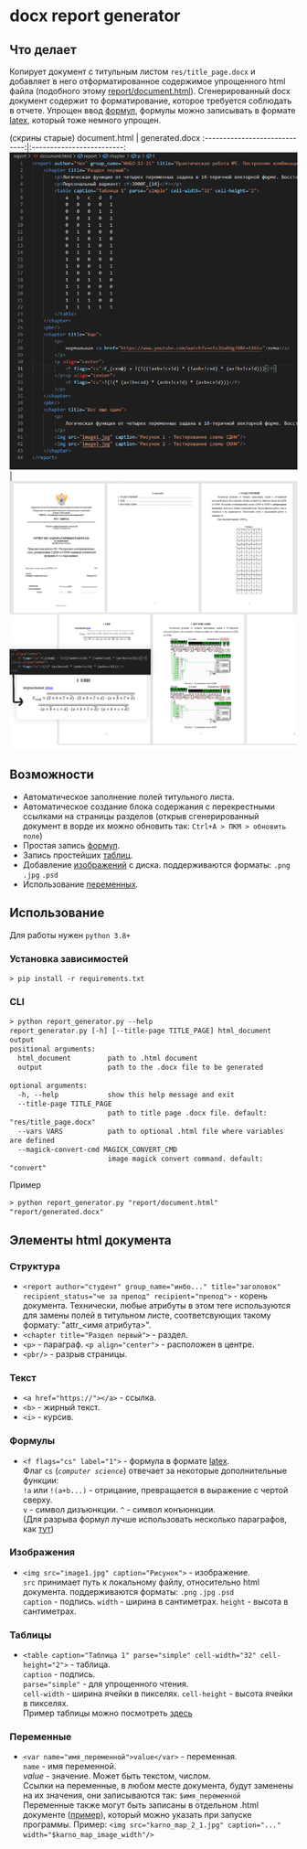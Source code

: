 # docx report generator

## Что делает
Копирует документ с титульным листом `res/title_page.docx` и добавляет в него отформатированное содержимое упрощенного html файла (подобного этому [report/document.html](report/document.html)). Сгенерированный docx документ содержит то форматирование, которое требуется соблюдать в отчете.
Упрощен ввод [формул](#формулы), формулы можно записывать в формате [latex](https://ru.overleaf.com/learn/latex/Mathematical_expressions), который тоже немного упрощен.

(скрины старые)
document.html                  |  generated.docx
:-----------------------------:|:-------------------------:
![](res/readme/screenshot_1.jpg) | ![](res/readme/screenshot_2.jpg)

## Возможности
* Автоматическое заполнение полей титульного листа.
* Автоматическое создание блока содержания с перекрестными ссылками на страницы разделов (открыв сгенерированный документ в ворде их можно обновить так: `Ctrl+A > ПКМ > обновить поле`)
* Простая запись [формул](#формулы).
* Запись простейших [таблиц](#таблицы).
* Добавление [изображений](#изображения) с диска. поддерживаются форматы: `.png` `.jpg` `.psd`
* Использование [переменных](#переменные).

## Использование
Для работы нужен `python 3.8+`  
### Установка зависимостей
```
> pip install -r requirements.txt
```
### CLI
```
> python report_generator.py --help
report_generator.py [-h] [--title-page TITLE_PAGE] html_document output
positional arguments:
  html_document         path to .html document
  output                path to the .docx file to be generated

optional arguments:
  -h, --help            show this help message and exit
  --title-page TITLE_PAGE
                        path to title page .docx file. default: "res/title_page.docx"
  --vars VARS           path to optional .html file where variables are defined
  --magick-convert-cmd MAGICK_CONVERT_CMD
                        image magick convert command. default: "convert"
```
Пример
```
> python report_generator.py "report/document.html" "report/generated.docx"
```

## Элементы html документа
### Структура
* `<report author="студент" group_name="инбо..." title="заголовок" recipient_status="че за препод" recipient="препод">` - корень документа. Технически, любые атрибуты в этом теге используются для замены полей в титульном листе, соответсвующих такому формату: "attr_<имя атрибута>".
* `<chapter title="Раздел первый">` - раздел.
* `<p>` - параграф. `<p align="center">` - расположен в центре.
* `<pbr/>` - разрыв страницы.
### Текст
* `<a href="https://"></a>` - ссылка.
* `<b>` - жирный текст.
* `<i>` - курсив.
### Формулы
* `<f flags="cs" label="1">` - формула в формате [latex](https://ru.overleaf.com/learn/latex/Mathematical_expressions).  
Флаг `cs` (*`computer science`*) отвечает за некоторые дополнительные функции:  
`!a` или `!(a+b...)` - отрицание, превращается в выражение с чертой сверху.  
`v` - символ дизъюнкции. `^` - символ конъюнкции.  
(Для разрыва формул лучше использовать несколько параграфов, как [тут](report/document.html))
### Изображения
* `<img src="image1.jpg" caption="Рисунок">` - изображение.  
`src` принимает путь к локальному файлу, относительно html документа. поддерживаются форматы: `.png` `.jpg` `.psd`  
`caption` - подпись.
`width` - ширина в сантиметрах.
`height` - высота в сантиметрах.
### Таблицы
* `<table caption="Таблица 1" parse="simple" cell-width="32" cell-height="2">` - таблица.  
`caption` - подпись.  
`parse="simple"` - для упрощенного чтения.  
`cell-width` - ширина ячейки в пикселях.
`cell-height` - высота ячейки в пикселях.  
Пример таблицы можно посмотреть [здесь](report/document.html)
### Переменные
* `<var name="имя_переменной">value</var>` - переменная.  
`name` - имя переменной.  
*value* - значение. Может быть текстом, числом.  
Ссылки на переменные, в любом месте документа, будут заменены на их значения, они записываются так: `$имя_переменной`  
Переменные также могут быть записаны в отдельном .html документе ([пример](hermit_works/vars.html)), который можно указать при запуске программы.
Пример: `<img src="karno_map_2_1.jpg" caption="..." width="$karno_map_image_width"/>`